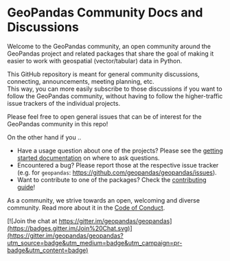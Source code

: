 # GeoPandas Community Docs and Discussions

Welcome to the GeoPandas community, an open community around the GeoPandas
project and related packages that share the goal of making it easier to work
with geospatial (vector/tabular) data in Python.

This GitHub repository is meant for general community discussions, connecting, announcements, meeting planning, etc.  
This way, you can more easily subscribe to those discussions if you want to follow the GeoPandas community, without having to follow the higher-traffic issue trackers of the individual projects.

Please feel free to open general issues that can be of interest for the GeoPandas community in this repo!

On the other hand if you ..

- Have a usage question about one of the projects? Please see the [getting started documentation](https://geopandas.readthedocs.io/en/latest/getting_started.html#get-in-touch) on where to ask questions.
- Encountered a bug? Please report those at the respective issue tracker (e.g. for `geopandas`: https://github.com/geopandas/geopandas/issues). 
- Want to contribute to one of the packages? Check the [contributing guide](https://geopandas.readthedocs.io/en/latest/community/contributing.html)!


As a community, we strive towards an open, welcoming and diverse community. Read more about it in the [Code of Conduct](https://geopandas.readthedocs.io/en/latest/community/code_of_conduct.html).

[![Join the chat at https://gitter.im/geopandas/geopandas](https://badges.gitter.im/Join%20Chat.svg)](https://gitter.im/geopandas/geopandas?utm_source=badge&utm_medium=badge&utm_campaign=pr-badge&utm_content=badge)
